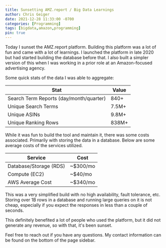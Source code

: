 ```yaml
---
title: Sunsetting AMZ.report / Big Data Learnings
author: Chris Geiger
date: 2021-12-28 11:33:00 -0700
categories: [Programming]
tags: [bigdata,amazon,programming]
pin: true
---
```


Today I sunset the AMZ.report platform.  Building this platform was a lot of fun and came with a lot of learnings.  I launched the platform in late 2020 but had started building the database before that.  I also built a simpler version of this when I was working in a prior role at an Amazon-focused advertising agency.

Some quick stats of the data I was able to aggregate:

| Stat      | Value |
| ----------- | ----------- |
| Search Term Reports (day/month/quarter)      | 840+       |
| Unique Search Terms   | 7.5M+        |
| Unique ASINs | 9.8M+ |
| Unique Ranking Rows | 838M+ |

While it was fun to build the tool and maintain it, there was some costs associated.  Primarily with storing the data in a database. Below are some average costs of the services utilized.

| Service      | Cost |
| ----------- | ----------- |
| Database/Storage (RDS)     | ~$300/mo       |
| Compute (EC2)   | ~$40/mo        |
| AWS Average Cost | ~$340/mo |

This was a very simplified build with no high availability, fault tolerance, etc.  Storing over 1B rows in a database and running large queries on it is not cheap, especially if you expect the responses in less than a couple of seconds.

This definitely benefited a lot of people who used the platform, but it did not generate any revenue, so with that, it's been sunset.


Feel free to reach out if you have any questions.  My contact information can be found on the bottom of the page sidebar.
